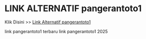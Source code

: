 # LINK ALTERNATIF pangerantoto1

Klik Disini >> <a href="https://linksto.pages.dev/">Link Alternatif pangerantoto1 </a>

link pangerantoto1 terbaru
link pangerantoto1 2025